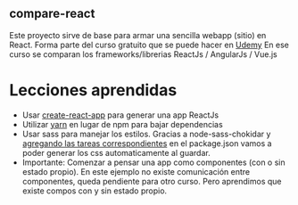 ## compare-react
Este proyecto sirve de base para armar una sencilla webapp (sitio) en React. Forma parte del curso gratuito que se puede hacer en [Udemy](https://www.udemy.com/react-vs-angular-vs-vuejs-by-example/)
En ese curso se comparan los frameworks/librerias ReactJs / AngularJs / Vue.js

# Lecciones aprendidas

- Usar [create-react-app](https://github.com/facebookincubator/create-react-app) para generar una app ReactJs
- Utilizar [yarn](https://yarnpkg.com/) en lugar de npm para bajar dependencias
- Usar sass para manejar los estilos. Gracias a node-sass-chokidar y [agregando las tareas correspondientes](https://github.com/facebookincubator/create-react-app/blob/master/packages/react-scripts/template/README.md#adding-a-css-preprocessor-sass-less-etc) en el package.json vamos a poder generar los css automaticamente al guardar.
- Importante: Comenzar a pensar una app como componentes (con o sin estado propio). En este ejemplo no existe comunicación entre componentes, queda pendiente para otro curso. Pero aprendimos que existe compos con y sin estado propio.
